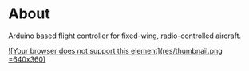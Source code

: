 # About

Arduino based flight controller for fixed-wing, radio-controlled aircraft.

[![Your browser does not support this element](res/thumbnail.png =640x360)](https://www.youtube.com/watch?v=x-9twvy_oF0 "autopilot")